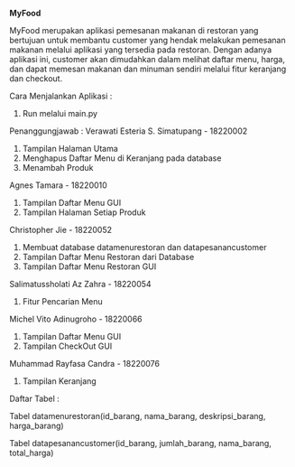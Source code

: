 **MyFood**

MyFood merupakan aplikasi pemesanan makanan di restoran yang bertujuan untuk membantu customer yang hendak melakukan pemesanan makanan melalui aplikasi yang tersedia pada restoran. Dengan adanya aplikasi ini, customer akan dimudahkan dalam melihat daftar menu, harga, dan dapat memesan makanan dan minuman sendiri melalui fitur keranjang dan checkout. 



Cara Menjalankan Aplikasi :
1. Run melalui main.py



Penanggungjawab :
Verawati Esteria S. Simatupang - 18220002

1. Tampilan Halaman Utama
2. Menghapus Daftar Menu di Keranjang pada database
3. Menambah Produk

Agnes Tamara - 18220010

1. Tampilan Daftar Menu GUI
2. Tampilan Halaman Setiap Produk

Christopher Jie - 18220052
1. Membuat database datamenurestoran dan datapesanancustomer
2. Tampilan Daftar Menu Restoran dari Database
3. Tampilan Daftar Menu Restoran GUI

Salimatussholati Az Zahra - 18220054
1. Fitur Pencarian Menu

Michel Vito Adinugroho - 18220066
1. Tampilan Daftar Menu GUI
2. Tampilan CheckOut GUI

Muhammad Rayfasa Candra - 18220076
1. Tampilan Keranjang



Daftar Tabel :

Tabel datamenurestoran(id_barang, nama_barang, deskripsi_barang, harga_barang)

Tabel datapesanancustomer(id_barang, jumlah_barang, nama_barang, total_harga)
